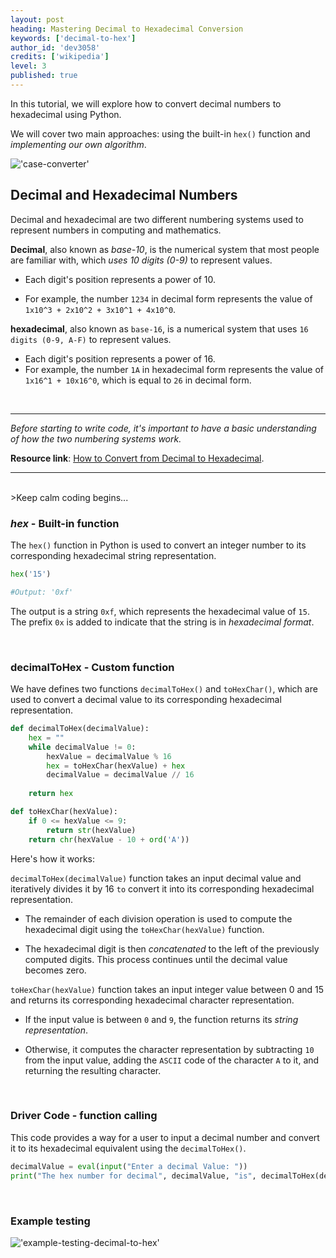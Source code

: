 ```yaml
---
layout: post
heading: Mastering Decimal to Hexadecimal Conversion
keywords: ['decimal-to-hex']
author_id: 'dev3058'
credits: ['wikipedia']
level: 3
published: true
---
```


In this tutorial, we will explore how to convert decimal numbers to hexadecimal using Python. 

We will cover two main approaches: using the built-in `hex()` function and _implementing our own algorithm_.


!['case-converter'](https://www.ionos.ca/digitalguide/fileadmin/DigitalGuide/Teaser/zahlen-t.jpg)

## Decimal and Hexadecimal Numbers

Decimal and hexadecimal are two different numbering systems used to represent numbers in computing and mathematics.

__Decimal__, also known as _base-10_, is the numerical system that most people are familiar with, which _uses 10 digits (0-9)_ to represent values. 

- Each digit's position represents a power of 10. 

- For example, the number `1234` in decimal form represents the value of `1x10^3 + 2x10^2 + 3x10^1 + 4x10^0`.

__hexadecimal__, also known as `base-16`, is a numerical system that uses `16 digits (0-9, A-F)` to represent values. 

- Each digit's position represents a power of 16. 
- For example, the number `1A` in hexadecimal form represents the value of `1x16^1 + 10x16^0`, which is equal to `26` in decimal form.

<br/>

<hr>

_Before starting to write code, it's important to have a basic understanding of how the two numbering systems work._

__Resource link__: [How to Convert from Decimal to Hexadecimal](https://www.wikihow.com/Convert-from-Decimal-to-Hexadecimal).  

<hr>

<br />
>Keep calm coding begins...

### _hex_ - Built-in function

The `hex()` function in Python is used to convert an integer number to its corresponding hexadecimal string representation. 

```python
hex('15')

#Output: '0xf'
```
The output is a string `0xf`, which represents the hexadecimal value of `15`. The prefix `0x` is added to indicate that the string is in _hexadecimal format_.

<br/>

### decimalToHex - Custom function

We have defines two functions `decimalToHex()` and `toHexChar()`, which are used to convert a decimal value to its corresponding hexadecimal representation.


```python
def decimalToHex(decimalValue):
    hex = ""
    while decimalValue != 0:
        hexValue = decimalValue % 16
        hex = toHexChar(hexValue) + hex
        decimalValue = decimalValue // 16
    
    return hex

def toHexChar(hexValue):
    if 0 <= hexValue <= 9:
        return str(hexValue)
    return chr(hexValue - 10 + ord('A'))
```

Here's how it works:

`decimalToHex(decimalValue)` function takes an input decimal value and iteratively divides it by 16 `to` convert it into its corresponding hexadecimal representation. 

- The remainder of each division operation is used to compute the hexadecimal digit using the `toHexChar(hexValue)` function. 

- The hexadecimal digit is then _concatenated_ to the left of the previously computed digits. This process continues until the decimal value becomes zero.

`toHexChar(hexValue)` function takes an input integer value between 0 and 15 and returns its corresponding hexadecimal character representation. 

- If the input value is between `0` and `9`, the function returns its _string representation_. 

- Otherwise, it computes the character representation by subtracting `10` from the input value, adding the `ASCII` code of the character `A` to it, and returning the resulting character.

<br/>

### Driver Code - function calling

This code provides a way for a user to input a decimal number and convert it to its hexadecimal equivalent using the `decimalToHex()`.

```python
decimalValue = eval(input("Enter a decimal Value: "))
print("The hex number for decimal", decimalValue, "is", decimalToHex(decimalValue))
```

<br />

### Example testing


!['example-testing-decimal-to-hex'](../../../image/example-testing-decimal-to-hex.png)